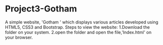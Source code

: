 # Project3-Gotham
A simple website, 'Gotham ' which displays various articles developed using HTML5, CSS3 and Bootstrap.
Steps to view the website:
1.Download the folder on your system.
2.open the folder and open the file,'Index.html' on your browser.
